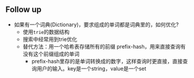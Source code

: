 ## Follow up
- 如果有一个词典(Dictionary)，要求组成的单词都是词典里的，如何优化?
    - 使用`trie`的数据结构
    - 搜索中经常用到trie优化
    - 替代方法：用一个哈希表存储所有的前缀 prefix-hash，用来直接查询有没有这个前缀组成的单词
        - prefix-hash里存的是单词转换成的数字，这样查询时更直接，直接查询用户的输入。key是一个string，value是一个set


